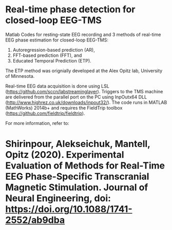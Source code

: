 # Real-time phase detection for closed-loop EEG-TMS
Matlab Codes for resting-state EEG recording and 3 methods of real-time EEG phase estimation for closed-loop EEG-TMS: 
1) Autoregression-based prediction (AR),
2) FFT-based prediction (FFT), and
3) Educated Temporal Prediction (ETP).

The ETP method was orignially developed at the Alex Opitz lab, University of Minnesota.

Real-time EEG data acquisition is done using LSL (https://github.com/sccn/labstreaminglayer). 
Triggers to the TMS machine are delivered from the parallel port on the PC using InpOutx64 DLL (http://www.highrez.co.uk/downloads/inpout32/).
The code runs in MATLAB (MathWorks) 2014b+ and requires the FieldTrip toolbox (https://github.com/fieldtrip/fieldtrip).

For more information, refer to:
# Shirinpour, Alekseichuk, Mantell, Opitz (2020). Experimental Evaluation of Methods for Real-Time EEG Phase-Specific Transcranial Magnetic Stimulation. Journal of Neural Engineering, doi: https://doi.org/10.1088/1741-2552/ab9dba
